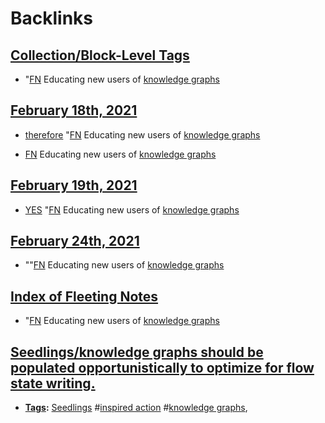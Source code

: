 
# Backlinks
## [Collection/Block-Level Tags](<Collection/Block-Level Tags.md>)
- "[FN](<FN.md>) Educating new users of [knowledge graphs](<knowledge graphs.md>)

## [February 18th, 2021](<February 18th, 2021.md>)
- [therefore](<therefore.md>) "[FN](<FN.md>) Educating new users of [knowledge graphs](<knowledge graphs.md>)

- [FN](<FN.md>) Educating new users of [knowledge graphs](<knowledge graphs.md>)

## [February 19th, 2021](<February 19th, 2021.md>)
- [YES]([Bookmarks](<Bookmarks.md>)) "[FN](<FN.md>) Educating new users of [knowledge graphs](<knowledge graphs.md>)

## [February 24th, 2021](<February 24th, 2021.md>)
- ""[FN](<FN.md>) Educating new users of [knowledge graphs](<knowledge graphs.md>)

## [Index of Fleeting Notes](<Index of Fleeting Notes.md>)
- "[FN](<FN.md>) Educating new users of [knowledge graphs](<knowledge graphs.md>)

## [Seedlings/knowledge graphs should be populated opportunistically to optimize for flow state writing.](<Seedlings/knowledge graphs should be populated opportunistically to optimize for flow state writing..md>)
- **[Tags](<Tags.md>):** [Seedlings](<Seedlings.md>) #[inspired action](<inspired action.md>) #[knowledge graphs](<knowledge graphs.md>),

